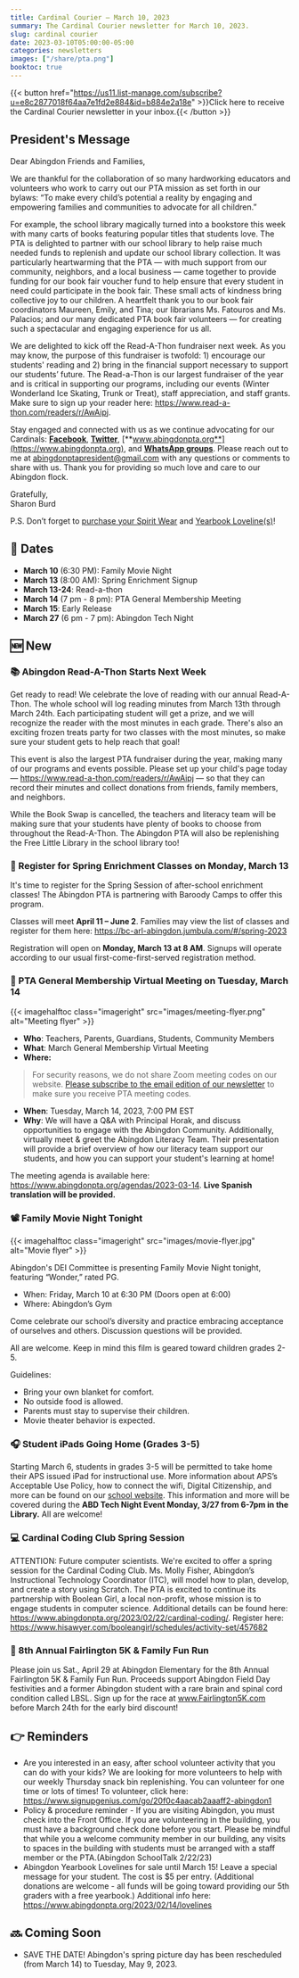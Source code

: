 ```yaml
---
title: Cardinal Courier — March 10, 2023
summary: The Cardinal Courier newsletter for March 10, 2023.
slug: cardinal courier
date: 2023-03-10T05:00:00-05:00
categories: newsletters
images: ["/share/pta.png"]
booktoc: true
---
```


{{< button href="https://us11.list-manage.com/subscribe?u=e8c2877018f64aa7e1fd2e884&id=b884e2a18e" >}}Click here to receive the Cardinal Courier newsletter in your inbox.{{< /button >}}

## President's Message

Dear Abingdon Friends and Families,

We are thankful for the collaboration of so many hardworking educators and volunteers who work to carry out our PTA mission as set forth in our bylaws: “To make every child’s potential a reality by engaging and empowering families and communities to advocate for all children.”

For example, the school library magically turned into a bookstore this week with many carts of books featuring popular titles that students love. The PTA is delighted to partner with our school library to help raise much needed funds to replenish and update our school library collection. It was particularly heartwarming that the PTA — with much support from our community, neighbors, and a local business — came together to provide funding for our book fair voucher fund to help ensure that every student in need could participate in the book fair. These small acts of kindness bring collective joy to our children. A heartfelt thank you to our book fair coordinators Maureen, Emily, and Tina; our librarians Ms. Fatouros and Ms. Palacios; and our many dedicated PTA book fair volunteers — for creating such a spectacular and engaging experience for us all.

We are delighted to kick off the Read-A-Thon fundraiser next week. As you may know, the purpose of this fundraiser is twofold: 1) encourage our students' reading and 2) bring in the financial support necessary to support our students’ future. The Read-a-Thon is our largest fundraiser of the year and is critical in supporting our programs, including our events (Winter Wonderland Ice Skating, Trunk or Treat), staff appreciation, and staff grants. Make sure to sign up your reader here: https://www.read-a-thon.com/readers/r/AwAipj.

Stay engaged and connected with us as we continue advocating for our Cardinals: [**Facebook**](https://www.facebook.com/AbingdonElementaryPTA), [**Twitter**](https://twitter.com/AbingdonPTA), [**www.abingdonpta.org**](https://www.abingdonpta.org), and [**WhatsApp groups**](https://www.abingdonpta.org/whatsapp/). Please reach out to me at [abingdonptapresident@gmail.com](mailto:abingdonptapresident@gmail.com) with any questions or comments to share with us. Thank you for providing so much love and care to our Abingdon flock.

Gratefully,  
Sharon Burd

P.S. Don’t forget to [purchase your Spirit Wear](https://whitewaterprinting.com/abingdon-elementary) and [Yearbook Loveline(s)](https://www.abingdonpta.org/2023/02/14/lovelines/)!

## 📅 Dates

- **March 10** (6:30 PM): Family Movie Night
- **March 13** (8:00 AM): Spring Enrichment Signup
- **March 13-24**: Read-a-thon
- **March 14** (7 pm - 8 pm): PTA General Membership Meeting
- **March 15**: Early Release
- **March 27** (6 pm - 7 pm): Abingdon Tech Night

## 🆕 New

### 📚 Abingdon Read-A-Thon Starts Next Week

Get ready to read! We celebrate the love of reading with our annual Read-A-Thon. The whole school will log reading minutes from March 13th through March 24th. Each participating student will get a prize, and we will recognize the reader with the most minutes in each grade. There's also an exciting frozen treats party for two classes with the most minutes, so make sure your student gets to help reach that goal!

This event is also the largest PTA fundraiser during the year, making many of our programs and events possible. Please set up your child's page today — https://www.read-a-thon.com/readers/r/AwAipj — so that they can record their minutes and collect donations from friends, family members, and neighbors. 

While the Book Swap is cancelled, the teachers and literacy team will be making sure that your students have plenty of books to choose from throughout the Read-A-Thon. The Abingdon PTA will also be replenishing the Free Little Library in the school library too!

### 🎨 Register for Spring Enrichment Classes on Monday, March 13

It's time to register for the Spring Session of after-school enrichment classes! The Abingdon PTA is partnering with Baroody Camps to offer this program.

Classes will meet **April 11 – June 2**. Families may view the list of classes and register for them here: https://bc-arl-abingdon.jumbula.com/#/spring-2023

Registration will open on **Monday, March 13 at 8 AM**. Signups will operate according to our usual first-come-first-served registration method.

### 👋 PTA General Membership Virtual Meeting on Tuesday, March 14

{{< imagehalftoc class="imageright" src="images/meeting-flyer.png" alt="Meeting flyer" >}}

- **Who**: Teachers, Parents, Guardians, Students, Community Members
- **What**: March General Membership Virtual Meeting  
- **Where:** 
> For security reasons, we do not share Zoom meeting codes on our website. [Please subscribe to the email edition of our newsletter](https://us11.list-manage.com/subscribe?u=e8c2877018f64aa7e1fd2e884&id=b884e2a18e) to make sure you receive PTA meeting codes. 
- **When**: Tuesday, March 14, 2023, 7:00 PM EST
- **Why**: We will have a Q&A with Principal Horak, and discuss opportunities to engage with the Abingdon Community.  Additionally, virtually meet & greet the Abingdon Literacy Team.  Their presentation will provide a brief overview of how our literacy team support our students, and how you can support your student's learning at home!

The meeting agenda is available here: https://www.abingdonpta.org/agendas/2023-03-14. **Live Spanish translation will be provided.**

<p style="clear:right;"></p>

### 📽️ Family Movie Night Tonight

{{< imagehalftoc class="imageright" src="images/movie-flyer.jpg" alt="Movie flyer" >}}

Abingdon's DEI Committee is presenting Family Movie Night tonight, featuring “Wonder,” rated PG.

- When: Friday, March 10 at 6:30 PM (Doors open at 6:00)
- Where: Abingdon’s Gym

Come celebrate our school’s diversity and practice embracing acceptance of ourselves and others. Discussion questions will be provided.

All are welcome. Keep in mind this film is geared toward children grades 2-5.

Guidelines:
- Bring your own blanket for comfort.
- No outside food is allowed.
- Parents must stay to supervise their children.
- Movie theater behavior is expected.

<p style="clear:right;"></p>

### 🎧 Student iPads Going Home (Grades 3-5)

Starting March 6, students in grades 3-5 will be permitted to take home their APS issued iPad for instructional use. More information about APS’s Acceptable Use Policy, how to connect the wifi, Digital Citizenship, and more can be found on our [school website](https://abingdon.apsva.us/athome/). This information and more will be covered during the **ABD Tech Night Event Monday, 3/27 from 6-7pm in the Library.** All are welcome!

### 💻 Cardinal Coding Club Spring Session

ATTENTION: Future computer scientists. We're excited to offer a spring session for the Cardinal Coding Club. Ms. Molly Fisher, Abingdon’s Instructional Technology Coordinator (ITC), will model how to plan, develop, and create a story using Scratch. The PTA is excited to continue its partnership with Boolean Girl, a local non-profit, whose mission is to engage students in computer science. Additional details can be found here: https://www.abingdonpta.org/2023/02/22/cardinal-coding/. Register here: https://www.hisawyer.com/booleangirl/schedules/activity-set/457682

### 🏃 8th Annual Fairlington 5K & Family Fun Run

Please join us Sat., April 29 at Abingdon Elementary for the 8th Annual Fairlington 5K & Family Fun Run. Proceeds support Abingdon Field Day festivities and a former Abingdon student with a rare brain and spinal cord condition called LBSL. Sign up for the race at www.Fairlington5K.com before March 24th for the early bird discount!

## 👉 Reminders

- Are you interested in an easy, after school volunteer activity that you can do with your kids? We are looking for more volunteers to help with our weekly Thursday snack bin replenishing. You can volunteer for one time or lots of times! To volunteer, click here: https://www.signupgenius.com/go/20f0c4aacab2aaaff2-abingdon1
- Policy & procedure reminder - If you are visiting Abingdon, you must check into the Front Office.  If you are volunteering in the building, you must have a background check done before you start.  Please be mindful that while you a welcome community member in our building, any visits to spaces in the building with students must be arranged with a staff member or the PTA.(Abingdon SchoolTalk 2/22/23)
- Abingdon Yearbook Lovelines for sale until March 15!  Leave a special message for your student. The cost is $5 per entry. (Additional donations are welcome - all funds will be going toward providing our 5th graders with a free yearbook.) Additional info here: https://www.abingdonpta.org/2023/02/14/lovelines

## 🔜 Coming Soon

- SAVE THE DATE! Abingdon's spring picture day has been rescheduled (from March 14) to Tuesday, May 9, 2023.